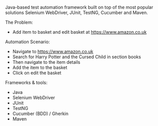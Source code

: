 Java-based test automation framework built on top of the most popular solutions Selenium WebDriver, JUnit, TestNG, Cucumber and Maven.

The Problem: 
- Add item to basket and edit basket at ​https://www.amazon.co.uk

Automation Scenario:
- Navigate to ​https://www.amazon.co.uk
- Search for Harry Potter and the Cursed Child in section books
- Then navigate to the item details
- Add the item to the basket
- Click on edit the basket

Frameworks & tools:
- Java
- Selenium WebDriver
- JUnit
- TestNG
- Cucumber (BDD) / Gherkin
- Maven

